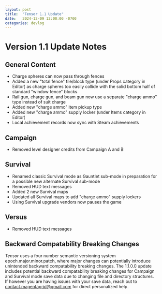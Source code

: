 ```yaml
---
layout: post
title:  "Tensor 1.1 Update"
date:   2024-12-09 12:00:00 -0700
categories: devlog
---
```


# Version 1.1 Update Notes
## General Content
- Charge spheres can now pass through fences
- Added a new "total fence" tile/block type (under Props category in Editor) as charge spheres too easily collide with the solid bottom half of standard "window fence" blocks
- Rail gun, charge gun, and beam gun now use a separate "charge ammo" type instead of suit charge
- Added new "charge ammo" item pickup type
- Added new "charge ammo" supply locker (under Items category in Editor)
- Local achievement records now sync with Steam achievements
## Campaign
- Removed level designer credits from Campaign A and B
## Survival
- Renamed classic Survival mode as Gauntlet sub-mode in preparation for a possible new alternate Survival sub-mode
- Removed HUD text messages
- Added 2 new Survival maps
- Updated all Survival maps to add "charge ammo" supply lockers
- Using Survival upgrade vendors now pauses the game
## Versus
- Removed HUD text messages

## Backward Compatability Breaking Changes
*Tensor* uses a four number semantic versioning system epoch.major.minor.patch, where major changes can potentially introduce unintended backward compatability breaking changes. The 1.1.0.0 update includes potential backward compatability breaking changes for Campaign and Survival mode save data due to changing file and directory structures. If however you are having issues with your save data, reach out to [contact.magentagrid@gmail.com](mailto:contact.magentagrid@gmail.com) for direct personalized help.